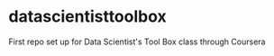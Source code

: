 datascientisttoolbox
====================

First repo set up for Data Scientist's Tool Box class through Coursera
